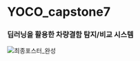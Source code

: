 # YOCO_capstone7
### 딥러닝을 활용한 차량결함 탐지/비교 시스템

![최종포스터_완성](https://user-images.githubusercontent.com/17904547/83971411-24343f80-a916-11ea-9483-ffd2aae80d94.png)

